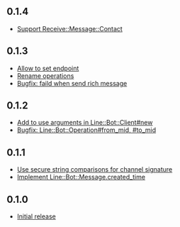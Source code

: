 0.1.4
-----
* [Support Receive::Message::Contact](https://github.com/line/line-bot-sdk-ruby/pull/16)

0.1.3
-----
* [Allow to set endpoint](https://github.com/line/line-bot-sdk-ruby/pull/11)
* [Rename operations](https://github.com/line/line-bot-sdk-ruby/pull/14)
* [Bugfix: faild when send rich message](https://github.com/line/line-bot-sdk-ruby/pull/15)

0.1.2
-----
* [Add to use arguments in Line::Bot::Client#new](https://github.com/line/line-bot-sdk-ruby/pull/7)
* [Bugfix: Line::Bot::Operation#from_mid, #to_mid](https://github.com/line/line-bot-sdk-ruby/pull/6)

0.1.1
-----
* [Use secure string comparisons for channel signature](https://github.com/line/line-bot-sdk-ruby/pull/2)
* [Implement Line::Bot::Message.created_time](https://github.com/line/line-bot-sdk-ruby/pull/3)

0.1.0
-----
* [Initial release](https://github.com/line/line-bot-sdk-ruby/commit/a91d8701db2127f7e0a701245391e3c38d08a35e)
